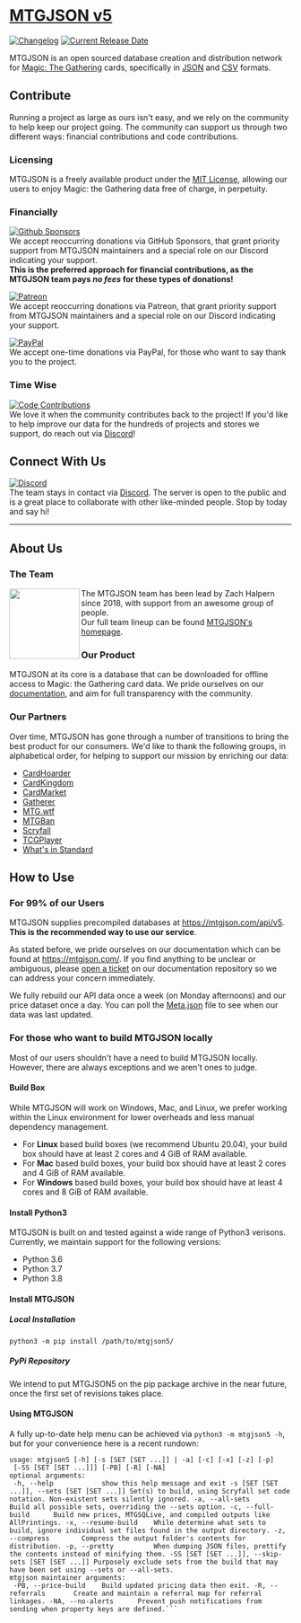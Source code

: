 
  
# [MTGJSON v5](https://mtgjson.com/)  
  
[![Changelog](https://img.shields.io/badge/dynamic/json.svg?label=Version&url=https%3A%2F%2Fmtgjson.com%2Fapi%2Fv5%2FMeta.json&query=%24.data.version&colorB=blue)](https://mtgjson.com/changelog/) [![Current Release Date](https://img.shields.io/badge/dynamic/json.svg?label=Release%20Date&url=https%3A%2F%2Fmtgjson.com%2Fapi%2Fv5%2FMeta.json&query=%24.data.date&colorB=blue)](https://mtgjson.com/changelog/)  
  
MTGJSON is an open sourced database creation and distribution network for [Magic: The Gathering](https://magic.wizards.com/) cards, specifically in [JSON](https://json.org/) and [CSV](https://en.wikipedia.org/wiki/Comma-separated_values) formats.  
  
## Contribute  
Running a project as large as ours isn't easy, and we rely on the community to help keep our project going. The community can support us through two different ways: financial contributions and code contributions.  
  
### Licensing  
MTGJSON is a freely available product under the [MIT License](https://github.com/mtgjson/mtgjson/blob/master/LICENSE.txt), allowing our users to enjoy Magic: the Gathering data free of charge, in perpetuity.  
  
### Financially  
[![Github Sponsors](https://img.shields.io/static/v1.svg?label=GitHub%20Sponsors&message=Support%20MTGJSON&color=34d058&logo=github)](https://github.com/sponsors/ZeldaZach)  
We accept reoccurring donations via GitHub Sponsors, that grant priority support from MTGJSON maintainers and a special role on our Discord indicating your support.  
**This is the preferred approach for financial contributions, as the MTGJSON team pays _no fees_ for these types of donations!**  
  
[![Patreon](https://img.shields.io/static/v1.svg?label=Patreon&message=Support%20MTGJSON&color=f96854&logo=patreon)](https://patreon.com/mtgjson)  
We accept reoccurring donations via Patreon, that grant priority support from MTGJSON maintainers and a special role on our Discord indicating your support.  
  
[![PayPal](https://img.shields.io/static/v1.svg?label=PayPal&message=Support%20MTGJSON&color=009cde&logo=paypal)](https://paypal.me/zachhalpern)  
We accept one-time donations via PayPal, for those who want to say thank you to the project.  
  
### Time Wise  
[![Code Contributions](https://img.shields.io/static/v1.svg?label=GitHub&message=Development&color=aaa&logo=github)](https://github.com/mtgjson)  
We love it when the community contributes back to the project! If you'd like to help improve our data for the hundreds of projects and stores we support, do reach out via [Discord](https://mtgjson.com/discord)!  
  
## **Connect With Us**  
[![Discord](https://img.shields.io/discord/224178957103136779?label=Discord&logo=discord&logoColor=white&color=7289da)](https://mtgjson.com/discord)  
The team stays in contact via [Discord](https://mtgjson.com/discord). The server is open to the public and is a great place to collaborate with other like-minded people. Stop by today and say hi!  
___  
  
## **About Us**  
### The Team  
<img align="left" width="125" height="125" src="https://mtgjson.com/images/avatar-zach.jpg">  
  
The MTGJSON team has been lead by Zach Halpern since 2018, with support from an awesome group of people.  
Our full team lineup can be found [MTGJSON's homepage](https://mtgjson.com/).  
 
### Our Product  
MTGJSON at its core is a database that can be downloaded for offline access to Magic: the Gathering card data. We pride ourselves on our [documentation](https://mtgjson.com/data-models/), and aim for full transparency with the community.  
  
### Our Partners  
Over time, MTGJSON has gone through a number of transitions to bring the best product for our consumers. We'd like to thank the following groups, in alphabetical order, for helping to support our mission by enriching our data:  
- [CardHoarder](https://www.cardhoarder.com/?affiliate_id=mtgjson&utm_source=mtgjson&utm_campaign=affiliate&utm_medium=card)  
- [CardKingdom](https://www.cardkingdom.com/?partner=mtgjson&utm_source=mtgjson&utm_medium=affiliate&utm_campaign=mtgjson)  
- [CardMarket](https://www.cardmarket.com/en/Magic?utm_campaign=card_prices&utm_medium=text&utm_source=mtgjson)  
- [Gatherer](https://gatherer.wizards.com)  
- [MTG.wtf](https://mtg.wtf/)  
- [MTGBan](https://www.mtgban.com/)  
- [Scryfall](https://scryfall.com)  
- [TCGPlayer](https://www.tcgplayer.com/?partner=mtgjson&utm_campaign=affiliate&utm_medium=mtgjson&utm_source=mtgjson)  
- [What's in Standard](https://whatsinstandard.com/)  
  
## How to Use  
### For 99% of our Users  
MTGJSON supplies precompiled databases at https://mtgjson.com/api/v5. **This is the recommended way to use our service**.  
  
As stated before, we pride ourselves on our documentation which can be found at https://mtgjson.com/. If you find anything to be unclear or ambiguous, please [open a ticket](https://github.com/mtgjson/mtgjson-website/issues) on our documentation repository so we can address your concern immediately.  
  
We fully rebuild our API data once a week (on Monday afternoons) and our price dataset once a day. You can poll the [Meta.json](https://mtgjson.com/api/v5/Meta.json) file to see when our data was last updated.  
  
### For those who want to build MTGJSON locally  
Most of our users shouldn't have a need to build MTGJSON locally. However, there are always exceptions and we aren't ones to judge.  
#### Build Box  
While MTGJSON will work on Windows, Mac, and Linux, we prefer working within the Linux environment for lower overheads and less manual dependency management.  
  
- For **Linux** based build boxes (we recommend Ubuntu 20.04), your build box should have at least 2 cores and 4 GiB of RAM available.  
- For **Mac** based build boxes, your build box should have at least 2 cores and 4 GiB of RAM available.  
- For **Windows** based build boxes, your build box should have at least 4 cores and 8 GiB of RAM available.  
  
#### Install Python3  
MTGJSON is built on and tested against a wide range of Python3 verisons. Currently, we maintain support for the following versions:  
- Python 3.6  
- Python 3.7  
- Python 3.8  
  
#### Install MTGJSON  
##### Local Installation  
`python3 -m pip install /path/to/mtgjson5/`  
##### PyPi Repository  
We intend to put MTGJSON5 on the pip package archive in the near future, once the first set of revisions takes place.  
  
#### Using MTGJSON  
A fully up-to-date help menu can be achieved via `python3 -m mtgjson5 -h`, but for your convenience here is a recent rundown:  
```  
usage: mtgjson5 [-h] [-s [SET [SET ...]] | -a] [-c] [-x] [-z] [-p]  
 [-SS [SET [SET ...]]] [-PB] [-R] [-NA]  
optional arguments:  
 -h, --help            show this help message and exit -s [SET [SET ...]], --sets [SET [SET ...]] Set(s) to build, using Scryfall set code notation. Non-existent sets silently ignored. -a, --all-sets        Build all possible sets, overriding the --sets option. -c, --full-build      Build new prices, MTGSQLive, and compiled outputs like AllPrintings. -x, --resume-build    While determine what sets to build, ignore individual set files found in the output directory. -z, --compress        Compress the output folder's contents for distribution. -p, --pretty          When dumping JSON files, prettify the contents instead of minifying them. -SS [SET [SET ...]], --skip-sets [SET [SET ...]] Purposely exclude sets from the build that may have been set using --sets or --all-sets.  
mtgjson maintainer arguments:  
 -PB, --price-build    Build updated pricing data then exit. -R, --referrals       Create and maintain a referral map for referral linkages. -NA, --no-alerts      Prevent push notifications from sending when property keys are defined.```
